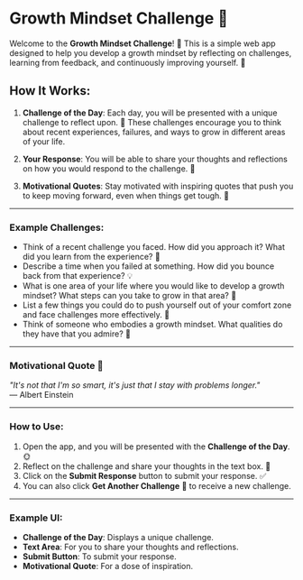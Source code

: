 # Growth Mindset Challenge 🚀

Welcome to the **Growth Mindset Challenge**! 🌱 This is a simple web app designed to help you develop a growth mindset by reflecting on challenges, learning from feedback, and continuously improving yourself. 💪

## How It Works:

1. **Challenge of the Day**: 
   Each day, you will be presented with a unique challenge to reflect upon. 🌟 These challenges encourage you to think about recent experiences, failures, and ways to grow in different areas of your life.

2. **Your Response**: 
   You will be able to share your thoughts and reflections on how you would respond to the challenge. 📝

3. **Motivational Quotes**:
   Stay motivated with inspiring quotes that push you to keep moving forward, even when things get tough. 🧠

---

### Example Challenges:

- Think of a recent challenge you faced. How did you approach it? What did you learn from the experience? 🤔
- Describe a time when you failed at something. How did you bounce back from that experience? 💡
- What is one area of your life where you would like to develop a growth mindset? What steps can you take to grow in that area? 🌱
- List a few things you could do to push yourself out of your comfort zone and face challenges more effectively. 🚀
- Think of someone who embodies a growth mindset. What qualities do they have that you admire? 🌟

---

### Motivational Quote 🧠

_"It's not that I'm so smart, it's just that I stay with problems longer."_  
— Albert Einstein

---

### How to Use:

1. Open the app, and you will be presented with the **Challenge of the Day**. 🌞
2. Reflect on the challenge and share your thoughts in the text box. 💬
3. Click on the **Submit Response** button to submit your response. ✅
4. You can also click **Get Another Challenge** 🔄 to receive a new challenge.

---

### Example UI:

- **Challenge of the Day**: Displays a unique challenge.
- **Text Area**: For you to share your thoughts and reflections.
- **Submit Button**: To submit your response.
- **Motivational Quote**: For a dose of inspiration.
